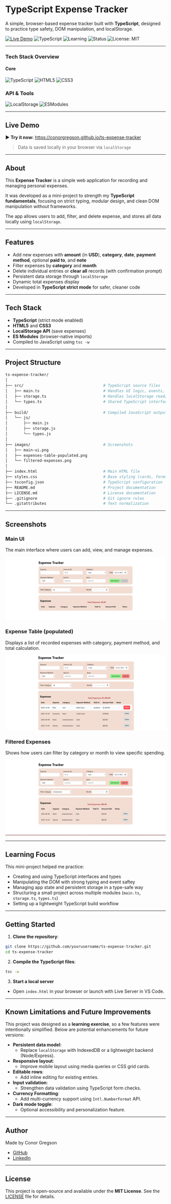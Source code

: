 # TypeScript Expense Tracker

A simple, browser-based expense tracker built with **TypeScript**, designed to practice type safety, DOM manipulation, and localStorage.

[![Live Demo](https://img.shields.io/badge/Live%20Demo-Open%20App-0ea5e9?logo=githubpages&logoColor=white)](https://conorgregson.github.io/ts-quiz-app)
![TypeScript](https://img.shields.io/badge/TypeScript-Strict-blue?logo=typescript)
![Learning](https://img.shields.io/badge/Practice-Learning%20Project-8b5cf6)
![Status](https://img.shields.io/badge/Status-Complete-22c55e)
![License: MIT](https://img.shields.io/badge/License-MIT-f59e0b)

---

### Tech Stack Overview

#### Core

![TypeScript](https://img.shields.io/badge/TypeScript-3178C6?style=for-the-badge&logo=typescript&logoColor=white)
![HTML5](https://img.shields.io/badge/HTML5-E34F26?style=for-the-badge&logo=html5&logoColor=white)
![CSS3](https://img.shields.io/badge/CSS3-1572B6?style=for-the-badge&logo=css3&logoColor=white)

### API & Tools

![LocalStorage](https://img.shields.io/badge/LocalStorage-18181B?style=for-the-badge&logo=googlechrome&logoColor=white)
![ESModules](https://img.shields.io/badge/ES%20Modules-0F766E?style=for-the-badge&logo=javascript&logoColor=white)

---

## Live Demo

**▶ Try it now:** https://conorgregson.github.io/ts-expense-tracker

> Data is saved locally in your browser via `localStorage`

---

## About

This **Expense Tracker** is a simple web application for recording and managing personal expenses.

It was developed as a mini-project to strength my **TypeScript fundamentals**, focusing on strict typing, modular design, and clean DOM manipulation without frameworks.

The app allows users to add, filter, and delete expense, and stores all data locally using `localStorage`.

---

## Features

- Add new expenses with **amount** (in **USD**), **category**, **date**, **payment method**, optional **paid to**, and **note**
- Filter expenses by **category** and **month**
- Delete individual entries or **clear all** records (with confirmation prompt)
- Persistent data storage through `localStorage`
- Dynamic total expenses display
- Developed in **TypeScript strict mode** for safer, cleaner code

---

## Tech Stack

- **TypeScript** (strict mode enabled)
- **HTML5** and **CSS3**
- **LocalStorage API** (save expenses)
- **ES Modules** (browser-native imports)
- Compiled to JavaScript using `tsc -w`

---

## Project Structure

```bash
ts-expense-tracker/
│
├── src/                                   # TypeScript source files
│   ├── main.ts                            # Handles UI logic, events, and rendering
│   ├── storage.ts                         # Handles localStorage read/write functions
│   └── types.ts                           # Shared TypeScript interfaces & types
│
├── build/                                 # Compiled JavaScript output
│   └── js/
│       ├── main.js
│       ├── storage.js
│       └── types.js
│
├── images/                                # Screenshots
│   ├── main-ui.png
│   ├── expenses-table-populated.png
│   └── filtered-expenses.png
│
├── index.html                             # Main HTML file
├── styles.css                             # Base styling (cards, forms, tables)
├── tsconfig.json                          # TypeScript configuration
├── README.md                              # Project documentation
├── LICENSE.md                             # License documentation
├── .gitignore                             # Git ignore rules
└── .gitattributes                         # Text normalization
```

---

## Screenshots

### Main UI

The main interface where users can add, view, and manage expenses.

![Main UI](images/main-ui.png)

### Expense Table (populated)

Displays a list of recorded expenses with category, payment method, and total calculation.

![Expenses Table Populated](images/expenses-table-populated.png)

### Filtered Expenses

Shows how users can filter by category or month to view specific spending.

![Filtered Expenses](images/filtered-expenses.png)

---

## Learning Focus

This mini-project helped me practice:

- Creating and using TypeScript interfaces and types
- Manipulating the DOM with strong typing and event saftey
- Managing app state and persistent storage in a type-safe way
- Structuring a small project across multiple modules (`main.ts`, `storage.ts`, `types.ts`)
- Setting up a lightweight TypeScript build workflow

---

## Getting Started

1. **Clone the repository**:

```bash
git clone https://github.com/yourusername/ts-expense-tracker.git
cd ts-expense-tracker
```

2. **Compile the TypeScript files**:

```bash
tsc -w
```

3. **Start a local server**

- Open `index.html` in your browser or launch with Live Server in VS Code.

---

## Known Limitations and Future Improvements

This project was designed as a **learning exercise**, so a few features were intentionally simplified.
Below are potential enhancements for future versions:

- **Persistent data model**:
  - Replace `localStorage` with IndexedDB or a lightweight backend (Node/Express).
- **Responsive layout**:
  - Improve mobile layout using media queries or CSS grid cards.
- **Editable rows**:
  - Add inline editing for existing entries.
- **Input validation**:
  - Strengthen data validation using TypeScript form checks.
- **Currency Formatting**:
  - Add multi-currency support using `Intl.NumberFormat` API.
- **Dark mode toggle**:
  - Optional accessibility and personalization feature.

---

## Author

Made by Conor Gregson

- [GitHub](https://github.com/conorgregson)
- [LinkedIn](https://www.linkedin.com/in/conorgregson)

---

## License

This project is open-source and available under the **MIT License**. See the [LICENSE](/LICENSE) file for details.

